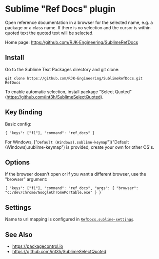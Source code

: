 # Sublime "Ref Docs" plugin

Open reference documentation in a browser for the selected name, e.g. a package or a class name. If there is no selection and the cursor is within quoted text the quoted text will be selected.

Home page: https://github.com/RJK-Engineering/SublimeRefDocs

## Install

Go to the Sublime Text Packages directory and git clone:

`git clone https://github.com/RJK-Engineering/SublimeRefDocs.git RefDocs`

To enable automatic selection, install package "Select Quoted" (https://github.com/int3h/SublimeSelectQuoted).

## Key Binding

Basic config:

`{ "keys": ["f1"], "command": "ref_docs" }`

For Windows, ["`Default (Windows).sublime-keymap`"]("Default (Windows).sublime-keymap") is provided, create your own for other OS's.

## Options

If the browser doesn't open or if you want a different browser, use the "browser" argument:

`{ "keys": ["f1"], "command": "ref_docs", "args": { "browser": "c:/dev/chrome/GoogleChromePortable.exe" } }`

## Settings

Name to url mapping is configured in [`RefDocs.sublime-settings`](RefDocs.sublime-settings).

## See Also

* https://packagecontrol.io
* https://github.com/int3h/SublimeSelectQuoted
